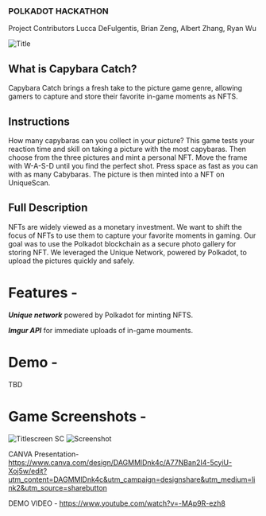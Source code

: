 ### POLKADOT HACKATHON

Project Contributors
Lucca DeFulgentis, Brian Zeng, Albert Zhang, Ryan Wu

![Title](https://github.com/user-attachments/assets/f4158835-d116-493b-b073-8ca587740ea1)

## What is Capybara Catch?

Capybara Catch brings a fresh take to the picture game genre, allowing gamers to capture and store their favorite in-game moments as NFTS.


## Instructions 
How many capybaras can you collect in your picture? This game tests your reaction time and skill on taking a picture with the most capybaras. Then choose from the three pictures and mint a personal NFT.
Move the frame with W-A-S-D until you find the perfect shot. Press space as fast as you can with as many Cabybaras. The picture is then minted into a NFT on UniqueScan.

## Full Description

NFTs are widely viewed as a monetary investment. We want to shift the focus of NFTs to use them to capture your favorite moments in gaming. Our goal was to use the Polkadot blockchain as a secure photo gallery for storing NFT. We leveraged the Unique Network, powered by Polkadot, to upload the pictures quickly and safely. 

# Features - 
***Unique network*** powered by Polkadot for minting NFTS.

***Imgur API*** for immediate uploads of in-game mouments.

# Demo -
TBD


# Game Screenshots -

![Titlescreen SC](https://github.com/user-attachments/assets/d72ebf0b-2d03-444b-aa89-e7105012eff5)
![Screenshot](https://github.com/user-attachments/assets/fa082086-972d-4b1c-8191-c0970c3ca59f)



CANVA Presentation-
https://www.canva.com/design/DAGMMlDnk4c/A77NBan2I4-5cyiU-Xoj5w/edit?utm_content=DAGMMlDnk4c&utm_campaign=designshare&utm_medium=link2&utm_source=sharebutton


DEMO VIDEO - 
https://www.youtube.com/watch?v=-MAp9R-ezh8
